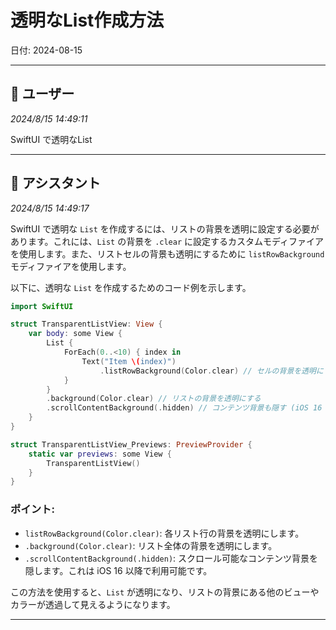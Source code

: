 # 透明なList作成方法

日付: 2024-08-15

---

## 👤 ユーザー
*2024/8/15 14:49:11*

SwiftUI で透明なList

---

## 🤖 アシスタント
*2024/8/15 14:49:17*

SwiftUI で透明な `List` を作成するには、リストの背景を透明に設定する必要があります。これには、`List` の背景を `.clear` に設定するカスタムモディファイアを使用します。また、リストセルの背景も透明にするために `listRowBackground` モディファイアを使用します。

以下に、透明な `List` を作成するためのコード例を示します。

```swift
import SwiftUI

struct TransparentListView: View {
    var body: some View {
        List {
            ForEach(0..<10) { index in
                Text("Item \(index)")
                    .listRowBackground(Color.clear) // セルの背景を透明にする
            }
        }
        .background(Color.clear) // リストの背景を透明にする
        .scrollContentBackground(.hidden) // コンテンツ背景も隠す (iOS 16 以降)
    }
}

struct TransparentListView_Previews: PreviewProvider {
    static var previews: some View {
        TransparentListView()
    }
}
```

### ポイント:
- `listRowBackground(Color.clear)`: 各リスト行の背景を透明にします。
- `.background(Color.clear)`: リスト全体の背景を透明にします。
- `.scrollContentBackground(.hidden)`: スクロール可能なコンテンツ背景を隠します。これは iOS 16 以降で利用可能です。

この方法を使用すると、`List` が透明になり、リストの背景にある他のビューやカラーが透過して見えるようになります。

---
